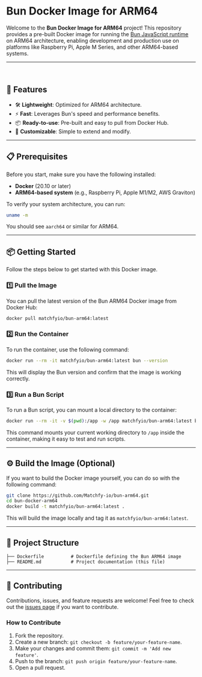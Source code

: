 # Bun Docker Image for ARM64

Welcome to the **Bun Docker Image for ARM64** project! This repository provides a pre-built Docker image for running the [Bun JavaScript runtime](https://bun.sh/) on ARM64 architecture, enabling development and production use on platforms like Raspberry Pi, Apple M Series, and other ARM64-based systems.

---

<br/>

## 🚀 **Features**

- 🛠️ **Lightweight**: Optimized for ARM64 architecture.
- ⚡ **Fast**: Leverages Bun's speed and performance benefits.
- 📦 **Ready-to-use**: Pre-built and easy to pull from Docker Hub.
- 🔧 **Customizable**: Simple to extend and modify.

---

## 📋 **Prerequisites**

Before you start, make sure you have the following installed:

- **Docker** (20.10 or later)
- **ARM64-based system** (e.g., Raspberry Pi, Apple M1/M2, AWS Graviton)

To verify your system architecture, you can run:

```bash
uname -m
```

You should see `aarch64` or similar for ARM64.

---

## 📦 **Getting Started**

Follow the steps below to get started with this Docker image.

### 1️⃣ **Pull the Image**

You can pull the latest version of the Bun ARM64 Docker image from Docker Hub:

```bash
docker pull matchfyio/bun-arm64:latest
```

### 2️⃣ **Run the Container**

To run the container, use the following command:

```bash
docker run --rm -it matchfyio/bun-arm64:latest bun --version
```

This will display the Bun version and confirm that the image is working correctly.

### 3️⃣ **Run a Bun Script**

To run a Bun script, you can mount a local directory to the container:

```bash
docker run --rm -it -v $(pwd):/app -w /app matchfyio/bun-arm64:latest bun run myscript.js
```

This command mounts your current working directory to `/app` inside the container, making it easy to test and run scripts.

---

## ⚙️ **Build the Image (Optional)**

If you want to build the Docker image yourself, you can do so with the following command:

```bash
git clone https://github.com/Matchfy-io/bun-arm64.git
cd bun-docker-arm64
docker build -t matchfyio/bun-arm64:latest .
```

This will build the image locally and tag it as `matchfyio/bun-arm64:latest`.

---

## 📂 **Project Structure**

```
├── Dockerfile          # Dockerfile defining the Bun ARM64 image
├── README.md           # Project documentation (this file)
```

---

## 🙌 **Contributing**

Contributions, issues, and feature requests are welcome! Feel free to check out the [issues page](https://github.com/Matchfy-io/bun-arm64/issues) if you want to contribute.

### **How to Contribute**

1. Fork the repository.
2. Create a new branch: `git checkout -b feature/your-feature-name`.
3. Make your changes and commit them: `git commit -m 'Add new feature'`.
4. Push to the branch: `git push origin feature/your-feature-name`.
5. Open a pull request.
